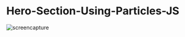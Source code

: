 # Hero-Section-Using-Particles-JS
![screencapture](https://user-images.githubusercontent.com/94120090/215338266-69b3e420-85f3-4df4-b56a-cb40fc66e4b4.jpg)
